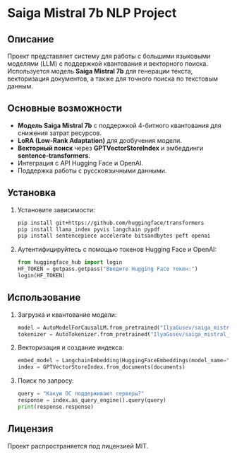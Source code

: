 # Saiga Mistral 7b NLP Project

## Описание
Проект представляет систему для работы с большими языковыми моделями (LLM) с поддержкой квантования и векторного поиска. Используется модель **Saiga Mistral 7b** для генерации текста, векторизация документов, а также для точного поиска по текстовым данным.

## Основные возможности
- **Модель Saiga Mistral 7b** с поддержкой 4-битного квантования для снижения затрат ресурсов.
- **LoRA (Low-Rank Adaptation)** для дообучения модели.
- **Векторный поиск** через **GPTVectorStoreIndex** и эмбеддинги **sentence-transformers**.
- Интеграция с API Hugging Face и OpenAI.
- Поддержка работы с русскоязычными данными.

## Установка
1. Установите зависимости:
    ```bash
    pip install git+https://github.com/huggingface/transformers
    pip install llama_index pyvis langchain pypdf
    pip install sentencepiece accelerate bitsandbytes peft openai
    ```
2. Аутентифицируйтесь с помощью токенов Hugging Face и OpenAI:
    ```python
    from huggingface_hub import login
    HF_TOKEN = getpass.getpass("Введите Hugging Face токен:")
    login(HF_TOKEN)
    ```

## Использование
1. Загрузка и квантование модели:
    ```python
    model = AutoModelForCausalLM.from_pretrained("IlyaGusev/saiga_mistral_7b", quantization_config=quantization_config)
    tokenizer = AutoTokenizer.from_pretrained("IlyaGusev/saiga_mistral_7b")
    ```
2. Векторизация и создание индекса:
    ```python
    embed_model = LangchainEmbedding(HuggingFaceEmbeddings(model_name="sentence-transformers/paraphrase-multilingual-MiniLM-L12-v2"))
    index = GPTVectorStoreIndex.from_documents(documents)
    ```

3. Поиск по запросу:
    ```python
    query = "Какую ОС поддерживают серверы?"
    response = index.as_query_engine().query(query)
    print(response.response)
    ```

## Лицензия
Проект распространяется под лицензией MIT.
